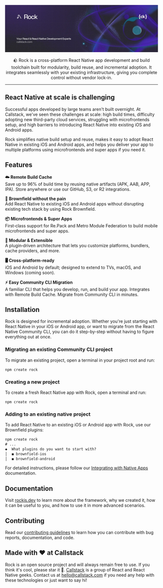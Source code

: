 <a href="https://www.callstack.com/open-source?utm_campaign=generic&utm_source=github&utm_medium=referral&utm_content=rock" align="center">
  <picture>
    <img alt="Rock" src="banner.jpg">
  </picture>
</a>
<p align="center">
  🪨 Rock is a cross-platform React Native app development and build toolchain built for modularity, build reuse, and incremental adoption. It integrates seamlessly with your existing infrastructure, giving you complete control without vendor lock-in.
</p>

---

## React Native at scale is challenging

Successful apps developed by large teams aren't built overnight. At Callstack, we've seen these challenges at scale: high build times, difficulty adopting new third-party cloud services, struggling with microfrontends setup, and high barriers to introducing React Native into existing iOS and Android apps.

Rock simplifies native build setup and reuse, makes it easy to adopt React Native in existing iOS and Android apps, and helps you deliver your app to multiple platforms using microfrontends and super apps if you need it.

## Features

**☁️ Remote Build Cache**  
Save up to 96% of build time by reusing native artifacts (APK, AAB, APP, IPA). Store anywhere or use our GitHub, S3, or R2 integrations.

**🔗 Brownfield without the pain**  
Add React Native to existing iOS and Android apps without disrupting existing tech stack by using Rock Brownfield.

**📦 Microfrontends & Super Apps**  
First‑class support for Re.Pack and Metro Module Federation to build mobile microfrontends and super apps.

**🔌 Modular & Extensible**  
A plugin‑driven architecture that lets you customize platforms, bundlers, cache providers, and more.

**🖥️ Cross‑platform-ready**  
iOS and Android by default; designed to extend to TVs, macOS, and Windows (coming soon).

**⚡ Easy Community CLI Migration**  
A familiar CLI that helps you develop, run, and build your app. Integrates with Remote Build Cache. Migrate from Community CLI in minutes.

## Installation

Rock is designed for incremental adoption. Whether you're just starting with React Native in your iOS or Android app, or want to migrate from the React Native Community CLI, you can do it step-by-step without having to figure everything out at once.

### Migrating an existing Community CLI project

To migrate an existing project, open a terminal in your project root and run:

```shell
npm create rock
```

### Creating a new project

To create a fresh React Native app with Rock, open a terminal and run:

```shell
npm create rock
```

### Adding to an existing native project

To add React Native to an existing iOS or Android app with Rock, use our Brownfield plugins:

```shell
npm create rock
# ...
◆  What plugins do you want to start with?
│  ◼ brownfield-ios
│  ◼ brownfield-android
```

For detailed instructions, please follow our [Integrating with Native Apps](https://rockjs.dev/docs/brownfield/intro) documentation.

## Documentation

Visit [rockjs.dev](https://rockjs.dev) to learn more about the framework, why we created it, how it can be useful to you, and how to use it in more advanced scenarios.

## Contributing

Read our [contributing guidelines](CONTRIBUTING.md) to learn how you can contribute with bug reports, documentation, and code.

## Made with ❤️ at Callstack

Rock is an open source project and will always remain free to use. If you think it's cool, please star it 🌟. [Callstack](https://www.callstack.com/?utm_source=github.com&utm_medium=referral&utm_campaign=rock&utm_term=readme-with-love) is a group of React and React Native geeks. Contact us at [hello@callstack.com](mailto:hello@callstack.com) if you need any help with these technologies or just want to say hi!
